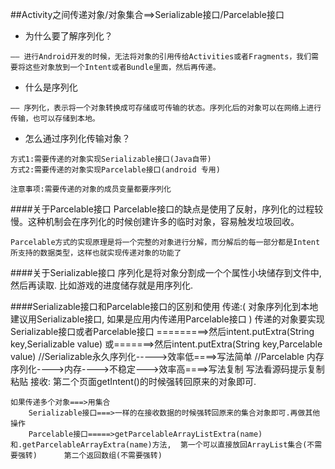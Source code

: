 ##Activity之间传递对象/对象集合==>Serializable接口/Parcelable接口

- 为什么要了解序列化？
>
	—— 进行Android开发的时候，无法将对象的引用传给Activities或者Fragments，我们需要将这些对象放到一个Intent或者Bundle里面，然后再传递。

- 什么是序列化
>
	—— 序列化，表示将一个对象转换成可存储或可传输的状态。序列化后的对象可以在网络上进行传输，也可以存储到本地。

- 怎么通过序列化传输对象？
>
	方式1:需要传递的对象实现Serializable接口(Java自带)
	方式2:需要传递的对象实现Parcelable接口(android 专用)
>	
	注意事项:需要传递的对象的成员变量都要序列化


####关于Parcelable接口
	Parcelable接口的缺点是使用了反射，序列化的过程较慢。这种机制会在序列化的时候创建许多的临时对象，容易触发垃圾回收。

	Parcelable方式的实现原理是将一个完整的对象进行分解，而分解后的每一部分都是Intent所支持的数据类型，这样也就实现传递对象的功能了


####关于Serializable接口
	序列化是将对象分割成一个个属性小块储存到文件中, 然后再读取. 比如游戏的进度储存就是用序列化.

####Serializable接口和Parcelable接口的区别和使用
	传递:( 对象序列化到本地建议用Serializable接口,  如果是应用内传递用Parcelable接口 )
		传递的对象要实现Serializable接口或者Parcelable接口
		=========>然后intent.putExtra(String key,Serializable value)
		或=======>然后intent.putExtra(String key,Parcelable value)
		//Serializable永久序列化----->效率低====>写法简单
		//Parcelable	内存序列化---->内存---->不稳定--->效率高====>写法复制  写法看源码提示复制粘贴
	接收:
		第二个页面getIntent()的时候强转回原来的对象即可.

	如果传递多个对象===>用集合
		Serializable接口===>一样的在接收数据的时候强转回原来的集合对象即可.再做其他操作
		Parcelable接口=====>getParcelableArrayListExtra(name)和.getParcelableArrayExtra(name)方法,  第一个可以直接放回ArrayList集合(不需要强转)		第二个返回数组(不需要强转)

	


